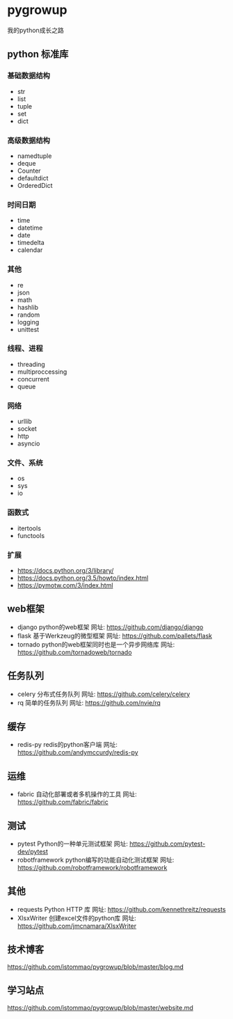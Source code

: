 # pygrowup
我的python成长之路

## python 标准库

### 基础数据结构
- str
- list
- tuple
- set
- dict

### 高级数据结构

- namedtuple
- deque
- Counter
- defaultdict
- OrderedDict

### 时间日期

- time
- datetime
- date
- timedelta
- calendar

### 其他

- re
- json
- math
- hashlib
- random
- logging
- unittest

### 线程、进程

- threading
- multiproccessing
- concurrent
- queue

### 网络

- urllib
- socket
- http
- asyncio

### 文件、系统

- os
- sys
- io

### 函数式

- itertools
- functools

### 扩展

- https://docs.python.org/3/library/
- https://docs.python.org/3.5/howto/index.html
- https://pymotw.com/3/index.html


## web框架

- django python的web框架 网址: https://github.com/django/django
- flask 基于Werkzeug的微型框架 网址: https://github.com/pallets/flask
- tornado python的web框架同时也是一个异步网络库 网址: https://github.com/tornadoweb/tornado

## 任务队列

- celery 分布式任务队列 网址: https://github.com/celery/celery
- rq 简单的任务队列 网址: https://github.com/nvie/rq

## 缓存
- redis-py redis的python客户端 网址: https://github.com/andymccurdy/redis-py

## 运维

- fabric 自动化部署或者多机操作的工具 网址: https://github.com/fabric/fabric

## 测试

- pytest Python的一种单元测试框架 网址: https://github.com/pytest-dev/pytest
- robotframework python编写的功能自动化测试框架 网址: https://github.com/robotframework/robotframework

## 其他

- requests Python HTTP 库 网址: https://github.com/kennethreitz/requests
- XlsxWriter 创建excel文件的python库 网址: https://github.com/jmcnamara/XlsxWriter


## 技术博客
https://github.com/istommao/pygrowup/blob/master/blog.md

## 学习站点

https://github.com/istommao/pygrowup/blob/master/website.md
